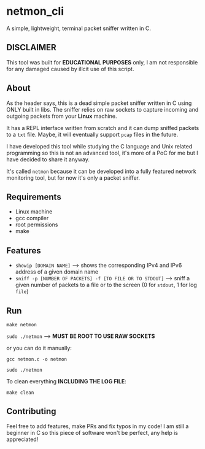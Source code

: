 # netmon_cli

A simple, lightweight, terminal packet sniffer written in C.

## DISCLAIMER

This tool was built for **EDUCATIONAL PURPOSES** only, I am not responsible for any damaged caused
by illcit use of this script.

## About 

As the header says, this is a dead simple packet sniffer written in C using ONLY built in libs. The
sniffer relies on raw sockets to capture incoming and outgoing packets from your **Linux** machine.

It has a REPL interface written from scratch and it can dump sniffed packets to a `txt` file. Maybe,
it will eventually support `pcap` files in the future.

I have developed this tool while studying the C language and Unix related programming so this is not
an advanced tool, it's more of a PoC for me but I have decided to share it anyway.

It's called `netmon` because it can be developed into a fully featured network monitoring tool, but
for now it's only a packet sniffer.

## Requirements

- Linux machine
- gcc compiler
- root permissions
- make

## Features

- `showip [DOMAIN NAME]` --> shows the corresponding IPv4 and IPv6 address of a given domain name
- `sniff -p [NUMBER OF PACKETS] -f [TO FILE OR TO STDOUT]` --> sniff a given number of packets to a
file or to the screen (0 for `stdout`, 1 for log `file`)

## Run 

`make netmon`

`sudo ./netmon` --> **MUST BE ROOT TO USE RAW SOCKETS**

or you can do it manually:

`gcc netmon.c -o netmon`

`sudo ./netmon`

To clean everything **INCLUDING THE LOG FILE**:

`make clean`

## Contributing

Feel free to add features, make PRs and fix typos in my code! I am still a beginner in C so this
piece of software won't be perfect, any help is appreciated!
